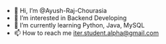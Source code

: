 - 👋 Hi, I’m @Ayush-Raj-Chourasia
- 👀 I’m interested in Backend Developing
- 🌱 I’m currently learning Python, Java, MySQL
- 📫 How to reach me iter.student.alpha@gmail.com

<!---
Ayush-Raj-Chourasia/Ayush-Raj-Chourasia is a ✨ special ✨ repository because its `README.md` (this file) appears on your GitHub profile.
You can click the Preview link to take a look at your changes.
--->
